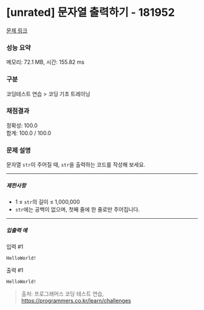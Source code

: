 # [unrated] 문자열 출력하기 - 181952 

[문제 링크](https://school.programmers.co.kr/learn/courses/30/lessons/181952) 

### 성능 요약

메모리: 72.1 MB, 시간: 155.82 ms

### 구분

코딩테스트 연습 > 코딩 기초 트레이닝

### 채점결과

정확성: 100.0<br/>합계: 100.0 / 100.0

### 문제 설명

<p style="user-select: auto;">문자열 <code style="user-select: auto;">str</code>이 주어질 때, <code style="user-select: auto;">str</code>을 출력하는 코드를 작성해 보세요.</p>

<hr style="user-select: auto;">

<h5 style="user-select: auto;">제한사항</h5>

<ul style="user-select: auto;">
<li style="user-select: auto;">1 ≤ <code style="user-select: auto;">str</code>의 길이 ≤ 1,000,000</li>
<li style="user-select: auto;"><code style="user-select: auto;">str</code>에는 공백이 없으며, 첫째 줄에 한 줄로만 주어집니다.</li>
</ul>

<hr style="user-select: auto;">

<h5 style="user-select: auto;">입출력 예</h5>

<p style="user-select: auto;">입력 #1</p>
<div class="highlight" style="user-select: auto;"><pre class="codehilite" style="user-select: auto;"><code style="user-select: auto;">HelloWorld!
</code></pre></div>
<p style="user-select: auto;">출력 #1</p>
<div class="highlight" style="user-select: auto;"><pre class="codehilite" style="user-select: auto;"><code style="user-select: auto;">HelloWorld!
</code></pre></div>

> 출처: 프로그래머스 코딩 테스트 연습, https://programmers.co.kr/learn/challenges